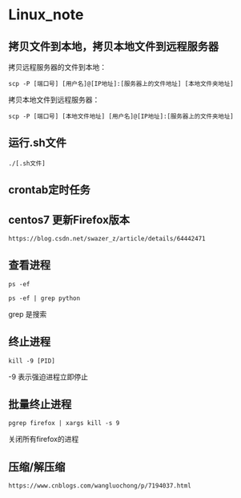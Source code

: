 # Linux_note

## 拷贝文件到本地，拷贝本地文件到远程服务器

拷贝远程服务器的文件到本地：
```
scp -P [端口号] [用户名]@[IP地址]:[服务器上的文件地址] [本地文件夹地址]
```

拷贝本地文件到远程服务器：
```
scp -P [端口号] [本地文件地址] [用户名]@[IP地址]:[服务器上的文件夹地址]
```

## 运行.sh文件
```
./[.sh文件]
```

## crontab定时任务

## centos7 更新Firefox版本
```
https://blog.csdn.net/swazer_z/article/details/64442471
```

## 查看进程
```
ps -ef
```

```
ps -ef | grep python
```
grep 是搜索

## 终止进程
```
kill -9 [PID]
```
-9 表示强迫进程立即停止

## 批量终止进程
```
pgrep firefox | xargs kill -s 9
```
关闭所有firefox的进程

## 压缩/解压缩
```
https://www.cnblogs.com/wangluochong/p/7194037.html
```
